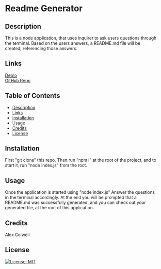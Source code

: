 # Readme Generator

## Description
This is a node application, that uses inquirer to ask users questions through the terminal. Based on the users answers, a README.md file will be created, referencing those answers.

## Links
[Demo](https://drive.google.com/file/d/1n0O-iTx35Hpw4I1B_lnLL0OzcrCYim3M/view)\
[GitHub Repo](https://github.com/Fuzzy-Codes/ReadMe-Generator)

## Table of Contents
* [Description](#description)
* [Links](#links)
* [Installation](#installation)
* [Usage](#usage)
* [Credits](#credits)
* [License](#license)

## Installation
First "git clone" this repo, Then run "npm i" at the root of the project, and to start it, run "node index.js" from the root.
## Usage
Once the application is started using "node index.js" Answer the questions in the terminal accordingly. At the end you will be prompted that a README.md was successfully generated, and you can check out your generated file, at the root of this application.
## Credits
Alex Colwell
## License
[![License: MIT](https://img.shields.io/badge/License-MIT-yellow.svg)](https://opensource.org/licenses/MIT)
